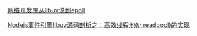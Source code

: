 [网络开发库从libuv说到epoll](http://www.cnblogs.com/life2refuel/p/5297620.html)

[Nodejs事件引擎libuv源码剖析之：高效线程池(threadpool)的实现](https://www.cnblogs.com/chenyangyao/p/libuv_threadpool.html)

